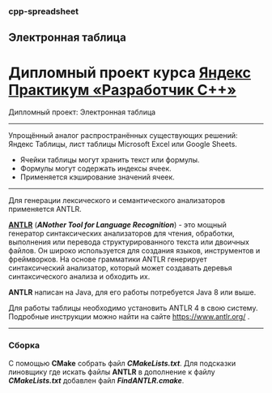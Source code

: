 ### cpp-spreadsheet

## Электронная таблица

# Дипломный проект курса [Яндекс Практикум **«Разработчик С++»**](https://practicum.yandex.ru/cpp/)

Дипломный проект: Электронная таблица
___

Упрощённый аналог распространённых существующих решений: Яндекс Таблицы, лист таблицы Microsoft Excel или Google Sheets.

+ Ячейки таблицы могут хранить текст или формулы.
+ Формулы могут содержать индексы ячеек.
+ Применяется кэширование значений ячеек.
___

Для генерации лексического и семантического анализаторов применяется ANTLR.

[**ANTLR**](https://www.antlr.org/) (***ANother Tool for Language Recognition***) - это мощный генератор синтаксических анализаторов для чтения, обработки, выполнения или перевода структурированного текста или двоичных файлов. Он широко используется для создания языков, инструментов и фреймворков. На основе грамматики ANTLR генерирует синтаксический анализатор, который может создавать деревья синтаксического анализа и обходить их.

**ANTLR** написан на Java, для его работы потребуется Java 8 или выше.

Для работы таблицы необходимо установить ANTLR 4 в свою систему. Подробные инструкции можно найти на сайте https://www.antlr.org/ .

___
### Сборка
С помощью **CMake** собрать файл ***CMakeLists.txt***. Для подсказки линовщику где искать файлы **ANTLR** в дополнение к файлу ***CMakeLists.txt*** добавлен файл ***FindANTLR.cmake***.
